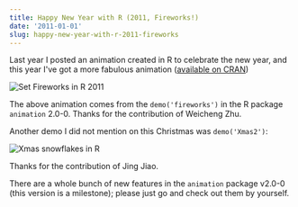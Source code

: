 ```yaml
---
title: Happy New Year with R (2011, Fireworks!)
date: '2011-01-01'
slug: happy-new-year-with-r-2011-fireworks
---
```


Last year I posted an animation created in R to celebrate the new year, and this year I've got a more fabulous animation ([available on CRAN](http://cran.r-project.org/package=animation))

![Set Fireworks in R 2011](https://db.yihui.name/imgur/kTSU9.gif)

The above animation comes from the `demo('fireworks')` in the R package `animation` 2.0-0. Thanks for the contribution of Weicheng Zhu.

Another demo I did not mention on this Christmas was `demo('Xmas2')`:

![Xmas snowflakes in R](https://db.yihui.name/imgur/BvQLA.gif)

Thanks for the contribution of Jing Jiao.

There are a whole bunch of new features in the `animation` package v2.0-0 (this version is a milestone); please just go and check out them by yourself.

